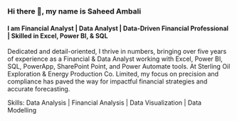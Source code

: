 ### Hi there 👋, my name is Saheed Ambali
#### I am Financial Analyst | Data Analyst | Data-Driven Financial Professional | Skilled in Excel, Power BI, & SQL


Dedicated and detail-oriented, I thrive in numbers, bringing over five years of experience as a Financial & Data Analyst working with Excel, Power BI, SQL, PowerApp, SharePoint Point, and Power Automate tools. At Sterling Oil Exploration & Energy Production Co. Limited, my focus on precision and compliance has paved the way for impactful financial strategies and accurate forecasting. 

Skills: Data Analysis | Financial Analysis | Data Visualization | Data Modelling

